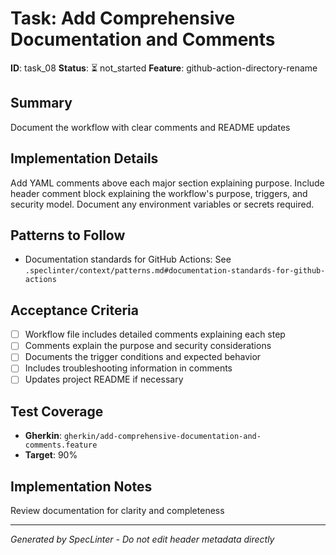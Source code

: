 # Task: Add Comprehensive Documentation and Comments

**ID**: task_08
**Status**: ⏳ not_started
**Feature**: github-action-directory-rename

## Summary
Document the workflow with clear comments and README updates

## Implementation Details
Add YAML comments above each major section explaining purpose. Include header comment block explaining the workflow&#x27;s purpose, triggers, and security model. Document any environment variables or secrets required.

## Patterns to Follow
- Documentation standards for GitHub Actions: See `.speclinter/context/patterns.md#documentation-standards-for-github-actions`

## Acceptance Criteria
- [ ] Workflow file includes detailed comments explaining each step
- [ ] Comments explain the purpose and security considerations
- [ ] Documents the trigger conditions and expected behavior
- [ ] Includes troubleshooting information in comments
- [ ] Updates project README if necessary

## Test Coverage
- **Gherkin**: `gherkin/add-comprehensive-documentation-and-comments.feature`
- **Target**: 90%

## Implementation Notes
Review documentation for clarity and completeness

---
*Generated by SpecLinter - Do not edit header metadata directly*